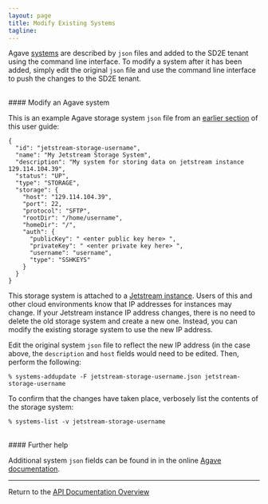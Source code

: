 ```yaml
---
layout: page
title: Modify Existing Systems
tagline:
---
```


Agave [systems](02.06.create_systems.md) are described by `json` files and added
to the SD2E tenant using the command line interface. To modify a system after it
has been added, simply edit the original `json` file and use the command line
interface to push the changes to the SD2E tenant.


<br>
#### Modify an Agave system

This is an example Agave storage system `json` file from an
[earlier section](02.06.create_systems.md) of this user guide:
```
{
  "id": "jetstream-storage-username",
  "name": "My Jetstream Storage System",
  "description": "My system for storing data on jetstream instance 129.114.104.39",
  "status": "UP",
  "type": "STORAGE",
  "storage": {
    "host": "129.114.104.39",
    "port": 22,
    "protocol": "SFTP",
    "rootDir": "/home/username",
    "homeDir": "/",
    "auth": {
      "publicKey": " <enter public key here> ",
      "privateKey": " <enter private key here> ",
      "username": "username",
      "type": "SSHKEYS"
    }
  }
}
```

This storage system is attached to a [Jetstream instance](https://jetstream-cloud.org/).
Users of this and other cloud environments know that IP addresses for instances may
change. If your Jetstream instance IP address changes, there is no need to delete the old
storage system and create a new one. Instead, you can modify the existing storage system
to use the new IP address.

Edit the original system `json` file to reflect the new IP address (in the case above,
the `description` and `host` fields would need to be edited. Then, perform the
following:
```
% systems-addupdate -F jetstream-storage-username.json jetstream-storage-username
```

To confirm that the changes have taken place, verbosely list the contents of the
storage system:
```
% systems-list -v jetstream-storage-username
```


<br>
#### Further help

Additional system `json` fields can be found in in the online
[Agave documentation](http://developer.tacc.cloud/).



---
Return to the [API Documentation Overview](../index.md)
